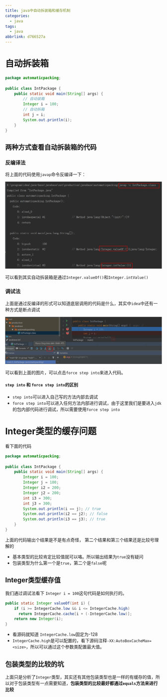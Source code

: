 ```yaml
---
title: java中自动拆装箱和缓存机制
categories:
  - java
tags:
  - java
abbrlink: d766527a
---
```


# 自动拆装箱

```java
package automaticpacking;

public class IntPackage {
    public static void main(String[] args) {
        // 自动装箱
        Integer i = 100;
        // 自动拆箱
        int j = i;
        System.out.println(i);
    }
}
```

<!--more-->

## 两种方式查看自动拆装箱的代码

### 反编译法

将上面的代码使用`javap`命令反编译一下：

![image-20200422224048061](./java中自动拆装箱和缓存机制/image-20200422224048061.png)

可以看到其实自动拆装箱是通过`Integer.valueOf()`和`Integer.intValue()`

### 调试法

上面是通过反编译的形式可以知道底层调用的代码是什么，其实中`idea`中还有一种方式是断点调试

![image-20200422225116752](./java中自动拆装箱和缓存机制/image-20200422225116752.png)

可以看到上面的图片，可以点击`force step into`来进入代码。

#### `step into` 和 `force step into`的区别

* `step into`可以进入自己写的方法内部去调试
* `force step into`可以进入任何方法内部进行调试，由于这里我们是要进入`jdk`的包内部代码进行调试，所以需要使用`force step into`



# Integer类型的缓存问题

看下面的代码

```java
package automaticpacking;

public class IntPackage {
    public static void main(String[] args) {
        Integer i = 100;
        Integer j = 100;
        Integer i2 = 200;
        Integer j2 = 200;
        int i3 = 300;
        int j3 = 300;
        System.out.println(i == j); // true
        System.out.println(i2 == j2); // false
        System.out.println(i3 == j3); // true
    }
}
```

上面的代码输出个结果是不是有点奇怪， 第二个结果和第三个结果还是比较号理解的

* 基本类型的比较肯定比较值就可以咯。所以输出结果为`true`没有疑问
* 包装类型为什么第一个是`true`，第二个是`false`呢

## Integer类型缓存值

我们通过调试法看下 `Integer i = 100`这句代码是如何执行的。

```java
public static Integer valueOf(int i) {
    if (i >= IntegerCache.low && i <= IntegerCache.high)
      return IntegerCache.cache[i + (-IntegerCache.low)];
    return new Integer(i);
}
```

* 看源码就知道 `IntegerCache.low`固定为-128
* `IntegerCache.high`是可以配置的，看下源码注释`-XX:AutoBoxCacheMax=<size>`，所以可以通过这个参数类配置最大值。

## 包装类型的比较的坑

上面只是分析了`Integer`类型，其实还有其他包装类型也是一样的有缓存的值，所以对于包装类型有一点需要知道，**包装类型的比较最好都通过`equals`方法来进行比较**

